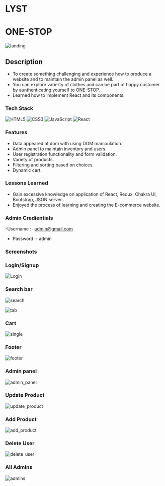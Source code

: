 # LYST

# ONE-STOP

![landing](https://user-images.githubusercontent.com/105916551/205904443-0f7bb6eb-a06e-4e4c-8926-c104040ddb79.png)


## Description

- To create something challenging and experience how to produce a website and to maintain the admin panel as well.
- You can explore varierty of clothes and can be part of happy customer by aunthenticating yourself to ONE-STOP.
- Learned how to implement React and its components.

### Tech Stack


![HTML5](https://img.shields.io/badge/html5-%23E34F26.svg?style=for-the-badge&logo=html5&logoColor=white)
![CSS3](https://img.shields.io/badge/css3-%231572B6.svg?style=for-the-badge&logo=css3&logoColor=white)
![JavaScript](https://img.shields.io/badge/javascript-%23323330.svg?style=for-the-badge&logo=javascript&logoColor=%23F7DF1E)
![React](https://img.shields.io/badge/react-%230769AD.svg?style=for-the-badge&logo=react&logoColor=white)


### Features 
- Data appeared at dom with using DOM manipulation.
- Admin panel to maintain inventory and users.
- User registration functionality and form validation.
- Variety of products.
- Filtering and sorting based on choices.
- Dynamic cart. 


### Lessons Learned

- Gain excessive knowledge on application of React, Redux, Chakra UI, Bootstrap, JSON server .
- Enjoyed the process of learning and creating the E-commerce website.

### Admin Credientials
-Username :- admin@gmail.com
- Password :- admin

### Screenshots

### Login/Signup

![Login](https://user-images.githubusercontent.com/105916551/205904712-25419e8c-86ac-474a-b6e9-bc8669342201.png)

### Search bar

![search](https://user-images.githubusercontent.com/105916551/205904844-6d67d03e-393b-4db5-b612-af684ed61868.png)

![tab](https://user-images.githubusercontent.com/105916551/205904874-765757e7-c634-4873-a2f3-f9176457ff38.png)

### Cart

![single](https://user-images.githubusercontent.com/105916551/205904920-2e9cfdc3-169c-4082-9c05-e4592ab92083.png)

### Footer

![footer](https://user-images.githubusercontent.com/105916551/205904949-ae75974d-b6ac-4f3f-90fd-32f33687dfa9.png)

### Admin panel

![admin_panel](https://user-images.githubusercontent.com/105916551/205908425-98933cfb-3e72-4903-a32f-c44180046c2c.png)

### Update Product

![update_product](https://user-images.githubusercontent.com/105916551/205908570-d80df530-20b9-485d-a101-026a4352f281.png)

### Add Product

![add_product](https://user-images.githubusercontent.com/105916551/205908634-a36f7b48-38b1-426f-8041-6be52ca18cf6.png)

### Delete User

![delete_user](https://user-images.githubusercontent.com/105916551/205908713-cd3b77d7-acb5-4569-825a-54de063124df.png)

### All Admins

![admins](https://user-images.githubusercontent.com/105916551/205908752-b843373a-5e00-4263-b8b6-f9a638fefb66.png)
